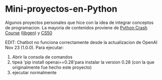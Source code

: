 # Mini-proyectos-en-Python

Algunos proyectos personales que hice con la idea de integrar conceptos de programacion. La mayoria de contenidos proviene de [Python Crash Course](https://www.amazon.com/Python-Crash-Course-2nd-Edition/dp/1593279280) ([libgen](https://libgen.rs/book/index.php?md5=C9C56B6E818866210EF21C590B965698)) y [CS50](https://pll.harvard.edu/course/cs50-introduction-computer-science)


EDIT: Chatbot no funciona correctamente desde la actualizacion de OpenAI Nov 23 (1.0.0).
Para ejecutar:
  1) Abrir la consola de comandos
  2) tipeá 'pip install openai==0.28'para instalar la version 0.28 (con la que originalmente fue hecho este proyecto)
  3) ejecutar normalmente
